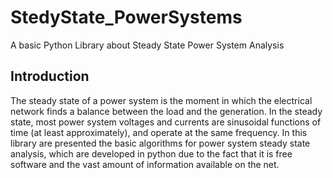 # StedyState_PowerSystems
A basic Python Library about Steady State Power System Analysis
## Introduction
The steady state of a power system is the moment in which the electrical network finds a balance between the load and the generation. In the steady state, most power system voltages and currents are sinusoidal functions of time (at least approximately), and operate at the same frequency.
In this library are presented the basic algorithms for power system steady state analysis, which are developed in python due to the fact that it is free software and the vast amount of information available on the net. 
